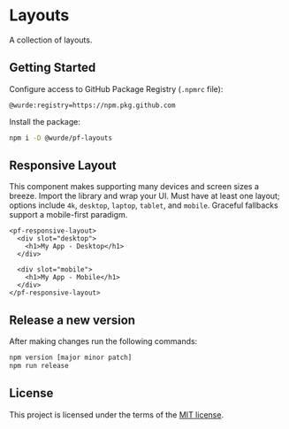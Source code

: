 # Layouts

A collection of layouts.

## Getting Started

Configure access to GitHub Package Registry (`.npmrc` file):

```
@wurde:registry=https://npm.pkg.github.com
```

Install the package:

```bash
npm i -D @wurde/pf-layouts
```

## Responsive Layout

This component makes supporting many devices and screen sizes a breeze. Import the library and wrap your UI. Must have at least one layout; options include `4k`, `desktop`, `laptop`, `tablet`, and `mobile`. Graceful fallbacks support a mobile-first paradigm.

```
<pf-responsive-layout>
  <div slot="desktop">
    <h1>My App - Desktop</h1>
  </div>

  <div slot="mobile">
    <h1>My App - Mobile</h1>
  </div>
</pf-responsive-layout>
```

## Release a new version

After making changes run the following commands:

```bash
npm version [major minor patch]
npm run release
```

## License

This project is licensed under the terms of the [MIT license](/LICENSE).
